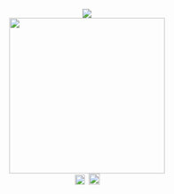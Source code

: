 <div align="center">
  
![](https://komarev.com/ghpvc/?username=gentlehandsplease&style=flat-square&label=profile_views&color=010101)
<br><img src="https://64.media.tumblr.com/e5ad29177fa011cfcd7b6006c4df7e33/bd61ec885a601a03-40/s1280x1920/3a3b4b30f699c19790170d4c973cca366a178a6f.pnj" width="280px">
<br><a href="https://rentry.co/gentlehandspls"><img src="https://64.media.tumblr.com/2b9d3be0196f193a76cea3a200851e6b/6065c44f502ffaec-e8/s250x400/c466b2e659f5785969239631df728b2eb89ef0b9.pnj" height="18"/><img src="https://64.media.tumblr.com/c5f2f5383d5f2a02258ec6b200d8014f/3f7e61f119584860-38/s100x200/8d6afe915a52cd6cca73c7d72a7e38be7f501682.pnj" width="7" height="5"><img src="https://64.media.tumblr.com/6b8fa9b20fad57ca227b1cb0021c6885/6065c44f502ffaec-1e/s250x400/e39f742d8aee96d116945e31520f908da0c80578.pnj" height="20"/>
